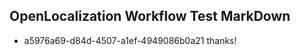 ## OpenLocalization Workflow Test MarkDown
* a5976a69-d84d-4507-a1ef-4949086b0a21 thanks!

<!--HONumber=Sep16_HO1-->


